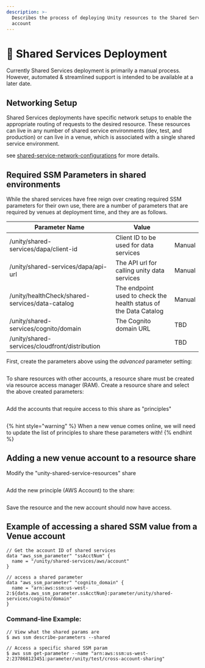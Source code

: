 ```yaml
---
description: >-
  Describes the process of deploying Unity resources to the Shared Services
  account
---
```


# 🚧 Shared Services Deployment

Currently Shared Services deployment is primarily a manual process.  However, automated & streamlined support is intended to be available at a later date.

## Networking Setup

Shared Services deployments have specific network setups to enable the appropriate routing of requests to the desired resource. These resources can live in any number of shared service environments (dev, test, and production) or can live in a venue, which is associated with a single shared service environment.

see [shared-service-network-configurations](shared-services-deployment/shared-service-network-configurations/ "mention") for more details.

## Required SSM Parameters in shared environments

While the shared services have free reign over creating required SSM parameters for their own use, there are a number of parameters that are required by venues at deployment time, and they are as follows.

| Parameter Name                                  | Value                                                            |        |
| ----------------------------------------------- | ---------------------------------------------------------------- | ------ |
| /unity/shared-services/dapa/client-id           | Client ID to be used for data services                           | Manual |
| /unity/shared-services/dapa/api-url             | The API url for calling unity data services                      | Manual |
| /unity/healthCheck/shared-services/data-catalog | The endpoint used to check the health status of the Data Catalog | Manual |
| /unity/shared-services/cognito/domain           | The Cognito domain URL                                           | TBD    |
| /unity/shared-services/cloudfront/distribution  |                                                                  | TBD    |

First, create the parameters above using the _advanced_ parameter setting:

<figure><img src="../../../../../.gitbook/assets/Screenshot 2024-04-25 at 11.19.57 AM.png" alt=""><figcaption></figcaption></figure>

To share resources with other accounts, a resource share must be created via resource access manager (RAM). Create a resource share and select the above created parameters:

<figure><img src="../../../../../.gitbook/assets/Screenshot 2024-04-25 at 11.23.00 AM.png" alt=""><figcaption></figcaption></figure>

Add the accounts that require access to this share as "principles"

<figure><img src="../../../../../.gitbook/assets/Screenshot 2024-04-25 at 11.24.58 AM.png" alt=""><figcaption></figcaption></figure>

{% hint style="warning" %}
When a new venue comes online, we will need to update the list of principles to share these parameters with!
{% endhint %}

## Adding a new venue account to a resource share

Modify the "unity-shared-service-resources" share

<figure><img src="../../../../../.gitbook/assets/Screenshot 2024-04-25 at 11.33.21 AM.png" alt=""><figcaption></figcaption></figure>

Add the new principle (AWS Account) to the share:

<figure><img src="../../../../../.gitbook/assets/Screenshot 2024-04-25 at 11.33.34 AM.png" alt=""><figcaption></figcaption></figure>

Save the resource and the new account should now have access.



## Example of accessing a shared SSM value from a Venue account

```
// Get the account ID of shared services
data "aws_ssm_parameter" "ssAcctNum" {
  name = "/unity/shared-services/aws/account"
}

// access a shared parameter
data "aws_ssm_parameter" "cognito_domain" {
  name = "arn:aws:ssm:us-west-2:${data.aws_ssm_parameter.ssAcctNum}:parameter/unity/shared-services/cognito/domain"
}
```

### Command-line Example:

```
// View what the shared params are
$ aws ssm describe-parameters --shared

// Access a specific shared SSM param
$ aws ssm get-parameter --name "arn:aws:ssm:us-west-2:237868123451:parameter/unity/test/cross-account-sharing"
```

